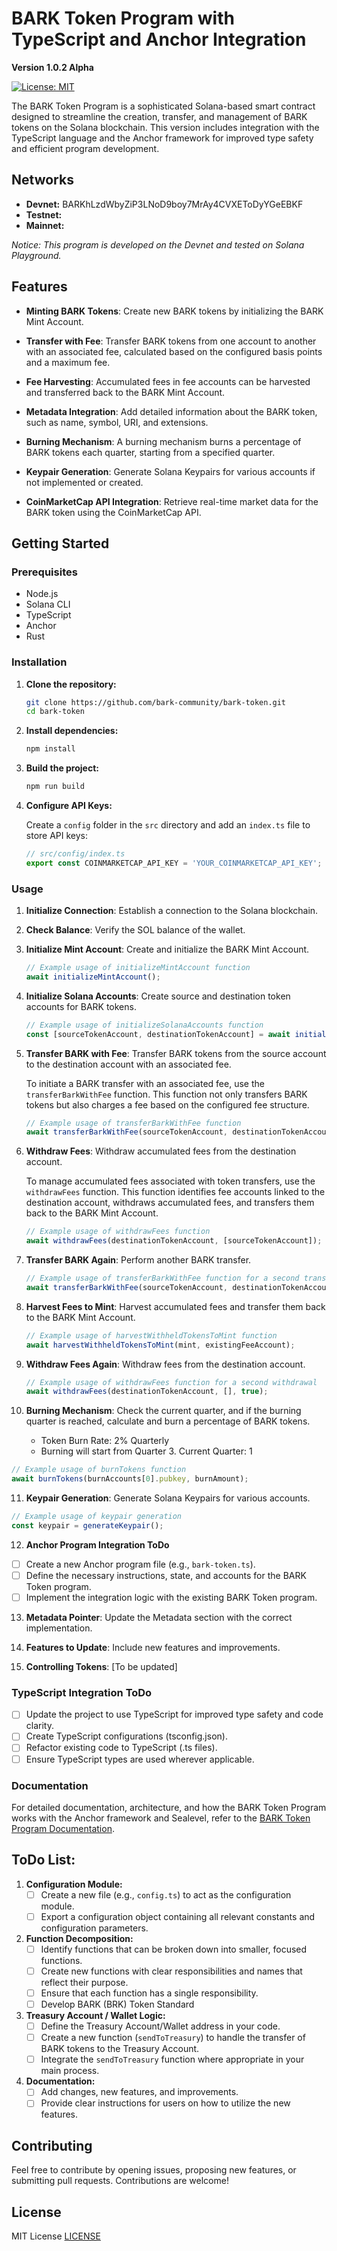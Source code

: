 # BARK Token Program with TypeScript and Anchor Integration
**Version 1.0.2 Alpha**

[![License: MIT](https://img.shields.io/badge/License-MIT-blue.svg)](https://opensource.org/licenses/MIT)

The BARK Token Program is a sophisticated Solana-based smart contract designed to streamline the creation, transfer, and management of BARK tokens on the Solana blockchain. This version includes integration with the TypeScript language and the Anchor framework for improved type safety and efficient program development.

## Networks

- **Devnet:** BARKhLzdWbyZiP3LNoD9boy7MrAy4CVXEToDyYGeEBKF
- **Testnet:**
- **Mainnet:**

*Notice: This program is developed on the Devnet and tested on Solana Playground.*

## Features

- **Minting BARK Tokens**: Create new BARK tokens by initializing the BARK Mint Account.

- **Transfer with Fee**: Transfer BARK tokens from one account to another with an associated fee, calculated based on the configured basis points and a maximum fee.

- **Fee Harvesting**: Accumulated fees in fee accounts can be harvested and transferred back to the BARK Mint Account.

- **Metadata Integration**: Add detailed information about the BARK token, such as name, symbol, URI, and extensions.

- **Burning Mechanism**: A burning mechanism burns a percentage of BARK tokens each quarter, starting from a specified quarter.

- **Keypair Generation**: Generate Solana Keypairs for various accounts if not implemented or created.

- **CoinMarketCap API Integration**: Retrieve real-time market data for the BARK token using the CoinMarketCap API.

## Getting Started

### Prerequisites

- Node.js
- Solana CLI
- TypeScript
- Anchor
- Rust

### Installation

1. **Clone the repository:**

   ```bash
   git clone https://github.com/bark-community/bark-token.git
   cd bark-token
   ```

2. **Install dependencies:**

   ```bash
   npm install
   ```

3. **Build the project:**

   ```bash
   npm run build
   ```

4. **Configure API Keys:**

   Create a `config` folder in the `src` directory and add an `index.ts` file to store API keys:

   ```typescript
   // src/config/index.ts
   export const COINMARKETCAP_API_KEY = 'YOUR_COINMARKETCAP_API_KEY';
   ```

### Usage

1. **Initialize Connection**: Establish a connection to the Solana blockchain.

2. **Check Balance**: Verify the SOL balance of the wallet.

3. **Initialize Mint Account**: Create and initialize the BARK Mint Account.

   ```typescript
   // Example usage of initializeMintAccount function
   await initializeMintAccount();
   ```

4. **Initialize Solana Accounts**: Create source and destination token accounts for BARK tokens.

   ```typescript
   // Example usage of initializeSolanaAccounts function
   const [sourceTokenAccount, destinationTokenAccount] = await initializeSolanaAccounts();
   ```

5. **Transfer BARK with Fee**: Transfer BARK tokens from the source account to the destination account with an associated fee.

   To initiate a BARK transfer with an associated fee, use the `transferBarkWithFee` function. This function not only transfers BARK tokens but also charges a fee based on the configured fee structure.

   ```typescript
   // Example usage of transferBarkWithFee function
   await transferBarkWithFee(sourceTokenAccount, destinationTokenAccount, config.MINT_AMOUNT);
   ```

6. **Withdraw Fees**: Withdraw accumulated fees from the destination account.

   To manage accumulated fees associated with token transfers, use the `withdrawFees` function. This function identifies fee accounts linked to the destination account, withdraws accumulated fees, and transfers them back to the BARK Mint Account.

   ```typescript
   // Example usage of withdrawFees function
   await withdrawFees(destinationTokenAccount, [sourceTokenAccount]);
   ```

7. **Transfer BARK Again**: Perform another BARK transfer.

   ```typescript
   // Example usage of transferBarkWithFee function for a second transfer
   await transferBarkWithFee(sourceTokenAccount, destinationTokenAccount, config.MINT_AMOUNT);
   ```

8. **Harvest Fees to Mint**: Harvest accumulated fees and transfer them back to the BARK Mint Account.

   ```typescript
   // Example usage of harvestWithheldTokensToMint function
   await harvestWithheldTokensToMint(mint, existingFeeAccount);
   ```

9. **Withdraw Fees Again**: Withdraw fees from the destination account.

   ```typescript
   // Example usage of withdrawFees function for a second withdrawal
   await withdrawFees(destinationTokenAccount, [], true);
   ```

10. **Burning Mechanism**: Check the current quarter, and if the burning quarter is reached, calculate and burn a percentage of BARK tokens.

    - Token Burn Rate: 2% Quarterly
    - Burning will start from Quarter 3. Current Quarter: 1

   ```typescript
   // Example usage of burnTokens function
   await burnTokens(burnAccounts[0].pubkey, burnAmount);
   ```

11. **Keypair Generation**: Generate Solana Keypairs for various accounts.

   ```typescript
   // Example usage of keypair generation
   const keypair = generateKeypair();
   ```

12. **Anchor Program Integration ToDo**

   - [ ] Create a new Anchor program file (e.g., `bark-token.ts`).
   - [ ] Define the necessary instructions, state, and accounts for the BARK Token program.
   - [ ] Implement the integration logic with the existing BARK Token program.

13. **Metadata Pointer**: Update the Metadata section with the correct implementation.

14. **Features to Update**: Include new features and improvements.

15. **Controlling Tokens**: [To be updated]

### TypeScript Integration ToDo

   - [ ] Update the project to use TypeScript for improved type safety and code clarity.
   - [ ] Create TypeScript configurations (tsconfig.json).
   - [ ] Refactor existing code to TypeScript (.ts files).
   - [ ] Ensure TypeScript types are used wherever applicable.

### Documentation

For detailed documentation, architecture, and how the BARK Token Program works with the Anchor framework and Sealevel, refer to the [BARK Token Program Documentation](./docs/BARK_TOKEN_DOCUMENTATION.md).

## ToDo List:

1. **Configuration Module:**
   - [ ] Create a new file (e.g., `config.ts`) to act as the configuration module.
   - [ ] Export a configuration object containing all relevant constants and configuration parameters.

2. **Function Decomposition:**
   - [ ] Identify functions that can be broken down into smaller, focused functions.
   - [ ] Create new functions with clear responsibilities and names that reflect their purpose.
   - [ ] Ensure that each function has a single responsibility.
   - [ ] Develop BARK (BRK) Token Standard

3. **Treasury Account / Wallet Logic:**
   - [ ] Define the Treasury Account/Wallet address in your code.
   - [ ] Create a new function (`sendToTreasury`) to handle the transfer of BARK tokens to the Treasury Account.
   - [ ] Integrate the `sendToTreasury` function where appropriate in your main process.

4. **Documentation:**
   - [ ] Add changes, new features, and improvements.
   - [ ] Provide clear instructions for users on how to utilize the new features.

## Contributing

Feel free to contribute by opening issues, proposing new features, or submitting pull requests. Contributions are welcome!

## License

MIT License [LICENSE](./LICENSE)
